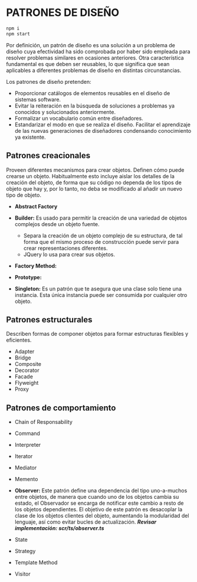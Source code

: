 # PATRONES DE DISEÑO

```cmd
npm i
npm start
```

Por definición, un patrón de diseño es una solución a un problema de diseño cuya efectividad ha sido comprobada por haber sido empleada para resolver problemas similares en ocasiones anteriores. Otra característica fundamental es que deben ser reusables, lo que significa que sean aplicables a diferentes problemas de diseño en distintas circunstancias. 

Los patrones de diseño pretenden:

- Proporcionar catálogos de elementos reusables en el diseño de sistemas software.
- Evitar la reiteración en la búsqueda de soluciones a problemas ya conocidos y solucionados anteriormente.
- Formalizar un vocabulario común entre diseñadores.
- Estandarizar el modo en que se realiza el diseño. Facilitar el aprendizaje de las nuevas generaciones de diseñadores condensando conocimiento ya existente.

## Patrones creacionales

Proveen diferentes mecanismos para crear objetos. Definen cómo puede crearse un objeto. Habitualmente esto incluye aislar los detalles de la creación del objeto, de forma que su código no dependa de los tipos de objeto que hay y, por lo tanto, no deba se modificado al añadir un nuevo tipo de objeto.

- **Abstract Factory**
- **Builder:** Es usado para permitir la creación de una variedad de objetos complejos desde un objeto fuente.

    - Separa la creación de un objeto complejo de su estructura, de tal forma que el mismo proceso de construcción puede servir para crear representaciones diferentes.
    - JQuery lo usa para crear sus objetos.

- **Factory Method:**
- **Prototype:**
- **Singleton:** Es un patrón que te asegura que una clase solo tiene una instancia. Esta única instancia puede ser consumida por cualquier otro objeto.

## Patrones estructurales

Describen formas de componer objetos para formar estructuras flexibles y eficientes.

- Adapter
- Bridge
- Composite
- Decorator
- Facade
- Flyweight
- Proxy
		
## Patrones de comportamiento

- Chain of Responsability
- Command
- Interpreter
- Iterator
- Mediator
- Memento
- **Observer:** Este patrón define una dependencia del tipo uno-a-muchos entre objetos, de manera que cuando uno de los objetos cambia su estado, el Observador se encarga de notificar este cambio a resto de los objetos dependientes. El objetivo de este patrón es desacoplar la clase de los objetos clientes del objeto, aumentando la modularidad del lenguaje, así como evitar bucles de actualización. ***Revisar implementación: scr/ts/observer.ts***

- State
- Strategy
- Template Method
- Visitor